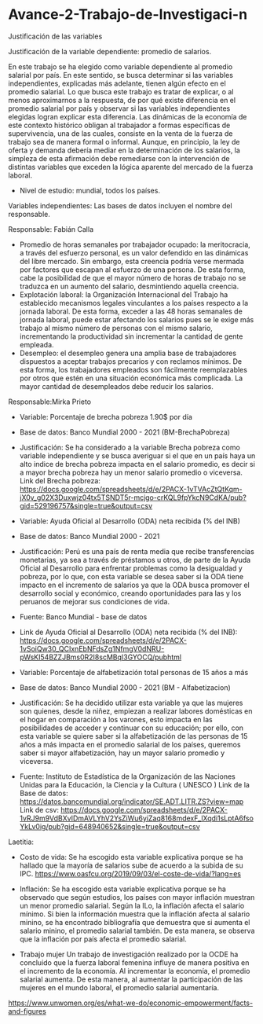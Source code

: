 # Avance-2-Trabajo-de-Investigaci-n


Justificación de las variables

Justificación de la variable dependiente: promedio de salarios. 

En este trabajo se ha elegido como variable dependiente al promedio salarial por país. En este sentido, se busca determinar si las variables independientes, explicadas más adelante, tienen algún efecto en el promedio salarial. Lo que busca este trabajo es tratar de explicar, o al menos aproximarnos a la respuesta, de por qué existe diferencia en el promedio salarial por país y observar si las variables independientes elegidas logran explicar esta diferencia. Las dinámicas de la economía de este contexto histórico obligan al trabajador a formas específicas de supervivencia, una de las cuales, consiste en la venta de la fuerza de trabajo sea de manera formal o informal. Aunque, en principio, la ley de oferta y demanda debería mediar en la determinación de los salarios, la simpleza de esta afirmación debe remediarse con la intervención de distintas variables que exceden la lógica aparente del mercado de la fuerza laboral. 

- Nivel de estudio: mundial, todos los países.

Variables independientes: Las bases de datos incluyen el nombre del responsable. 

Responsable: Fabián Calla

-	Promedio de horas semanales por trabajador ocupado: la meritocracia, a través del esfuerzo personal, es un valor defendido en las dinámicas del libre mercado. Sin embargo, esta creencia podría verse mermada por factores que escapan al esfuerzo de una persona. De esta forma, cabe la posibilidad de que el mayor número de horas de trabajo no se traduzca en un aumento del salario, desmintiendo aquella creencia.
-	Explotación laboral: la Organización Internacional del Trabajo ha establecido mecanismos legales vinculantes a los países respecto a la jornada laboral. De esta forma, exceder a las 48 horas semanales de jornada laboral, puede estar afectando los salarios pues se le exige más trabajo al mismo número de personas con el mismo salario, incrementando la productividad sin incrementar la cantidad de gente empleada. 
-	Desempleo: el desempleo genera una amplia base de trabajadores dispuestos a aceptar trabajos precarios y con reclamos mínimos. De esta forma, los trabajadores empleados son fácilmente reemplazables por otros que estén en una situación económica más complicada. La mayor cantidad de desempleados debe reducir los salarios.  

Responsable:Mirka Prieto 

-	Variable: Porcentaje de brecha pobreza 1.90$ por día  
-	Base de datos: Banco Mundial 2000 - 2021 (BM-BrechaPobreza)
-	Justificación: Se ha considerado a la variable Brecha pobreza como variable independiente y se busca averiguar si el que en un país haya un alto indice de brecha pobreza impacta en el salario promedio, es decir si a mayor brecha pobreza hay un menor salario promedio o viceversa. 
Link del Brecha pobreza: https://docs.google.com/spreadsheets/d/e/2PACX-1vTVAcZtQtKqm-jX0v_g02X3Duxwjz04tx5TSNDT5r-mcjgo-crKQL9fpYkcN9CdKA/pub?gid=529196757&single=true&output=csv

- Variable:  Ayuda Oficial al Desarrollo (ODA) neta recibida (% del INB)
- Base de datos: Banco Mundial 2000 - 2021
- Justificación: Perú es una país de renta media que recibe transferencias monetarias, ya sea a través de préstamos u otros, de parte de la Ayuda Oficial al Desarrollo para enfrentar problemas como la desigualdad y pobreza, por lo que, con esta variable se desea saber si la ODA tiene impacto en el incremento de salarios ya que la ODA busca promover el desarrollo social y económico, creando oportunidades para las y los peruanos de mejorar sus condiciones de vida. 
- Fuente: Banco Mundial - base de datos 
- Link de Ayuda Oficial al Desarrollo (ODA) neta recibida (% del INB):
https://docs.google.com/spreadsheets/d/e/2PACX-1vSoiQw30_QCIxnEbNFdsZg1NfmgV0dNRU-pWsKI54BZZJBms0R2I8scMBqI3GYOCQ/pubhtml  


-	Variable: Porcentaje de alfabetización total personas de 15 años a más 
-	Base de datos: Banco Mundial 2000 - 2021 (BM - Alfabetizacion)
-	Justificación: Se ha decidido utilizar esta variable ya que las mujeres son quienes, desde la niñez,  empiezan a realizar labores domésticas en el hogar en comparación a los varones, esto impacta en las posibilidades de acceder y continuar con su educación; por ello, con esta variable se quiere saber si la alfabetización de las personas de 15 años a más impacta en el promedio salarial de los países, queremos saber si mayor alfabetización, hay un mayor salario promedio y viceversa. 
-	Fuente: Instituto de Estadística de la Organización de las Naciones Unidas para la Educación, la Ciencia y la Cultura ( UNESCO )
Link de la Base de datos: https://datos.bancomundial.org/indicator/SE.ADT.LITR.ZS?view=map 
Link de csv: https://docs.google.com/spreadsheets/d/e/2PACX-1vRJ9m9VdBXvIDmAVLYhV2YsZiWu6yiZaq8168mdexF_lXqdi1sLptA6fsoYkLv0ig/pub?gid=648940652&single=true&output=csv

Laetitia:

- Costo de vida: 
Se ha escogido esta variable explicativa porque se ha hallado que la mayoría de salarios sube de acuerdo a la subida de su IPC. 
https://www.oasfcu.org/2019/09/03/el-coste-de-vida/?lang=es


- Inflación: 
Se ha escogido esta variable explicativa porque se ha observado que según estudios, los países con mayor inflación muestran un menor promedio salarial. Según la ILo, la inflación afecta el salario mínimo. Si bien la información muestra que la inflación afecta al salario minino, se ha encontrado bibliografía que demuestra que si aumenta el salario minino, el promedio salarial también. De esta manera, se observa que la inflación por país afecta el promedio salarial.

- Trabajo mujer
Un trabajo de investigación realizado por la OCDE ha concluido que la fuerza laboral femenina influye de manera positiva en el incremento de la economía. Al incrementar la economía, el promedio salarial aumenta. De esta manera, al aumentar la participación de las mujeres en el mundo laboral,  el promedio salarial aumentaría.

https://www.unwomen.org/es/what-we-do/economic-empowerment/facts-and-figures
